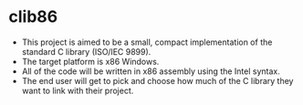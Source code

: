 clib86
======
 - This project is aimed to be a small, compact implementation of the standard C library (ISO/IEC 9899).
 - The target platform is x86 Windows.
 - All of the code will be written in x86 assembly using the Intel syntax.
 - The end user will get to pick and choose how much of the C library they want to link with their project.
